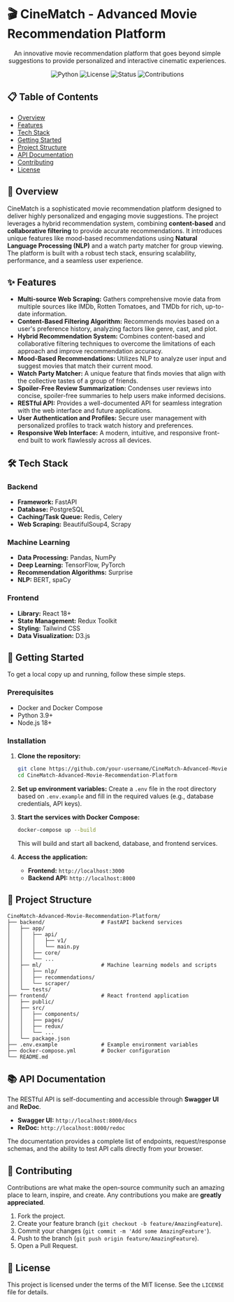 # 🎬 CineMatch - Advanced Movie Recommendation Platform

<div align="center">
  <p>An innovative movie recommendation platform that goes beyond simple suggestions to provide personalized and interactive cinematic experiences.</p>
  <img src="https://img.shields.io/badge/Python-3.9+-blue.svg" alt="Python">
  <img src="https://img.shields.io/badge/License-MIT-green.svg" alt="License">
  <img src="https://img.shields.io/badge/Status-Completed-success.svg" alt="Status">
  <img src="https://img.shields.io/badge/Contributions-Welcome-brightgreen.svg" alt="Contributions">
</div>

## 📋 Table of Contents
- [Overview](#overview)
- [Features](#features)
- [Tech Stack](#tech-stack)
- [Getting Started](#getting-started)
- [Project Structure](#project-structure)
- [API Documentation](#api-documentation)
- [Contributing](#contributing)
- [License](#license)

## 🎯 Overview

CineMatch is a sophisticated movie recommendation platform designed to deliver highly personalized and engaging movie suggestions. The project leverages a hybrid recommendation system, combining **content-based** and **collaborative filtering** to provide accurate recommendations. It introduces unique features like mood-based recommendations using **Natural Language Processing (NLP)** and a watch party matcher for group viewing. The platform is built with a robust tech stack, ensuring scalability, performance, and a seamless user experience.

## ✨ Features

- **Multi-source Web Scraping:** Gathers comprehensive movie data from multiple sources like IMDb, Rotten Tomatoes, and TMDb for rich, up-to-date information.
- **Content-Based Filtering Algorithm:** Recommends movies based on a user's preference history, analyzing factors like genre, cast, and plot.
- **Hybrid Recommendation System:** Combines content-based and collaborative filtering techniques to overcome the limitations of each approach and improve recommendation accuracy.
- **Mood-Based Recommendations:** Utilizes NLP to analyze user input and suggest movies that match their current mood.
- **Watch Party Matcher:** A unique feature that finds movies that align with the collective tastes of a group of friends.
- **Spoiler-Free Review Summarization:** Condenses user reviews into concise, spoiler-free summaries to help users make informed decisions.
- **RESTful API:** Provides a well-documented API for seamless integration with the web interface and future applications.
- **User Authentication and Profiles:** Secure user management with personalized profiles to track watch history and preferences.
- **Responsive Web Interface:** A modern, intuitive, and responsive front-end built to work flawlessly across all devices.

## 🛠️ Tech Stack

### Backend
- **Framework:** FastAPI
- **Database:** PostgreSQL
- **Caching/Task Queue:** Redis, Celery
- **Web Scraping:** BeautifulSoup4, Scrapy

### Machine Learning
- **Data Processing:** Pandas, NumPy
- **Deep Learning:** TensorFlow, PyTorch
- **Recommendation Algorithms:** Surprise
- **NLP:** BERT, spaCy

### Frontend
- **Library:** React 18+
- **State Management:** Redux Toolkit
- **Styling:** Tailwind CSS
- **Data Visualization:** D3.js

## 🚀 Getting Started

To get a local copy up and running, follow these simple steps.

### Prerequisites
- Docker and Docker Compose
- Python 3.9+
- Node.js 18+

### Installation

1. **Clone the repository:**
   ```bash
   git clone https://github.com/your-username/CineMatch-Advanced-Movie-Recommendation-Platform.git
   cd CineMatch-Advanced-Movie-Recommendation-Platform
   ```

2. **Set up environment variables:**
   Create a `.env` file in the root directory based on `.env.example` and fill in the required values (e.g., database credentials, API keys).

3. **Start the services with Docker Compose:**
   ```bash
   docker-compose up --build
   ```
   This will build and start all backend, database, and frontend services.

4. **Access the application:**
   - **Frontend:** `http://localhost:3000`
   - **Backend API:** `http://localhost:8000`

## 📁 Project Structure

```
CineMatch-Advanced-Movie-Recommendation-Platform/
├── backend/                  # FastAPI backend services
│   ├── app/
│   │   ├── api/
│   │   │   ├── v1/
│   │   │   └── main.py
│   │   ├── core/
│   │   └── ...
│   ├── ml/                   # Machine learning models and scripts
│   │   ├── nlp/
│   │   ├── recommendations/
│   │   └── scraper/
│   └── tests/
├── frontend/                 # React frontend application
│   ├── public/
│   ├── src/
│   │   ├── components/
│   │   ├── pages/
│   │   ├── redux/
│   │   └── ...
│   └── package.json
├── .env.example              # Example environment variables
├── docker-compose.yml        # Docker configuration
└── README.md
```

## 📚 API Documentation

The RESTful API is self-documenting and accessible through **Swagger UI** and **ReDoc**.

- **Swagger UI:** `http://localhost:8000/docs`
- **ReDoc:** `http://localhost:8000/redoc`

The documentation provides a complete list of endpoints, request/response schemas, and the ability to test API calls directly from your browser.

## 🤝 Contributing

Contributions are what make the open-source community such an amazing place to learn, inspire, and create. Any contributions you make are **greatly appreciated**.

1. Fork the project.
2. Create your feature branch (`git checkout -b feature/AmazingFeature`).
3. Commit your changes (`git commit -m 'Add some AmazingFeature'`).
4. Push to the branch (`git push origin feature/AmazingFeature`).
5. Open a Pull Request.

## 📄 License

This project is licensed under the terms of the MIT license. See the `LICENSE` file for details.

